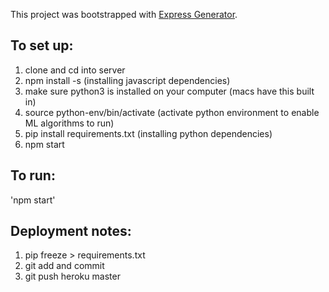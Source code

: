 This project was bootstrapped with [Express Generator](https://expressjs.com/en/starter/generator.html).

## To set up:
1. clone and cd into server
2. npm install -s (installing javascript dependencies)
3. make sure python3 is installed on your computer (macs have this built in)
4. source python-env/bin/activate (activate python environment to enable ML algorithms to run)
5. pip install requirements.txt (installing python dependencies)
6. npm start

## To run:
'npm start'

## Deployment notes:
1. pip freeze > requirements.txt
2. git add and commit
3. git push heroku master
